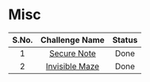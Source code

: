 # Misc

|S.No.| Challenge Name | Status  |
|:---:|:--------------:|:-------:|
|1| [Secure Note](Secure-Note/)|Done|
|2| [Invisible Maze](Invisible-Maze/)|Done|

